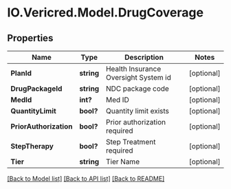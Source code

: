 # IO.Vericred.Model.DrugCoverage
## Properties

Name | Type | Description | Notes
------------ | ------------- | ------------- | -------------
**PlanId** | **string** | Health Insurance Oversight System id | [optional] 
**DrugPackageId** | **string** | NDC package code | [optional] 
**MedId** | **int?** | Med ID | [optional] 
**QuantityLimit** | **bool?** | Quantity limit exists | [optional] 
**PriorAuthorization** | **bool?** | Prior authorization required | [optional] 
**StepTherapy** | **bool?** | Step Treatment required | [optional] 
**Tier** | **string** | Tier Name | [optional] 

[[Back to Model list]](../README.md#documentation-for-models) [[Back to API list]](../README.md#documentation-for-api-endpoints) [[Back to README]](../README.md)

